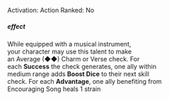Activation: Action
Ranked: No
##### effect
While equipped with a musical instrument,  
your character may use this talent to make  
an Average (◆◆) Charm or Verse check. For  
each **Success** the check generates, one ally within  
medium range adds **Boost Dice** to their next skill  
check. For each **Advantage**, one ally benefiting from  
Encouraging Song heals 1 strain